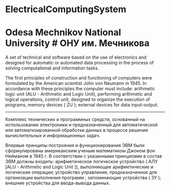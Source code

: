 # ElectricalComputingSystem

# Odesa Mechnikov National University # ОНУ им. Мечникова

A set of technical and software based on the use of electronics and designed for automatic 
or automated data processing in the process of solving computational and information tasks.

The first principles of construction and functioning of computers were formulated by the American scientist John von Neumann in 1945.
In accordance with these principles the computer must include: 
    arithmetic logic unit (ALU - Arithmetic and Logic Unit), 
    performing arithmetic and logical operations, 
    control unit, 
    designed to organize the execution of programs, 
    memory devices ( ZU ); 
    external devices for data input-output.

***
Комплекс технических и программных средств, основанный на использовании электроники и предназначенный 
для автоматической или автоматизированной обработки данных в процессе решения вычислительных и информационных задач.

Впервые принципы построения и функционирования ЭВМ были сформулированы американским ученым математиком Джоном фон Нейманом в 1945 г. 
В соответствии с указанными принципами в состав ЭВМ должны входить: 
    арифметическое логическое устройство ( АЛУ [ALU - Arithmetic and Logic Unit ]), 
    выполняющее арифметические и логические операции; 
    устройство управления, 
    предназначенное для организации выполнения программ ; 
    запоминающие устройства ( ЗУ ); 
    внешние устройства для ввода-вывода данных.
